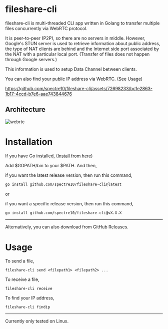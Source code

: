 # fileshare-cli

fileshare-cli is multi-threaded CLI app written in Golang to transfer multiple files concurrently via WebRTC protocol.

It is peer-to-peer (P2P), so there are no servers in middle. However, Google's STUN server is used to retrieve information about public address, the type of NAT clients are behind and the Internet side port associated by the NAT with a particular local port. (Transfer of files does not happen through Google servers.)

This information is used to setup Data Channel between clients.

You can also find your public IP address via WebRTC. (See Usage)

https://github.com/spectre10/fileshare-cli/assets/72698233/bc1e2863-1b17-4ccd-b7e6-aae743844676

## Architecture

![webrtc](https://github.com/spectre10/fileshare-cli/assets/72698233/d6e92b4e-ceea-46f7-83d1-cb994a75774f)



# Installation

If you have Go installed, ([Install from here](https://go.dev/doc/install))

Add $GOPATH/bin to your $PATH. And then,

if you want the latest release version, then run this command,
```sh
go install github.com/spectre10/fileshare-cli@latest
```
or

if you want a specific release version, then run this command,
```sh
go install github.com/spectre10/fileshare-cli@vX.X.X
```
***

Alternatively, you can also download from GitHub Releases.

# Usage

To send a file,
```
fileshare-cli send <filepath1> <filepath2> ... 
```

To receive a file,
```
fileshare-cli receive
```

To find your IP address,
```
fileshare-cli findip
```

-----------------------------------
Currently only tested on Linux.
